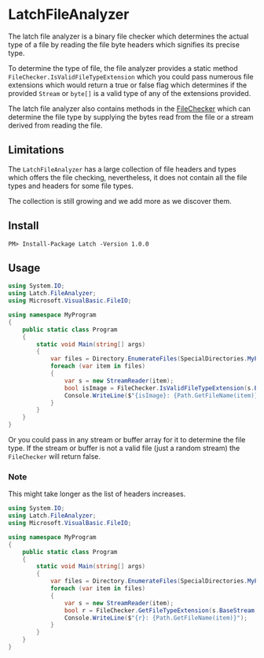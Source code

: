 # LatchFileAnalyzer
The latch file analyzer is a binary file checker which determines the actual type of a file by reading
the file byte headers which signifies its precise type.

To determine the type of file, the file analyzer provides a static method `FileChecker.IsValidFileTypeExtension`
which you could pass numerous file extensions which would return a true or false flag which determines if the
provided `Stream` or `byte[]` is a valid type of any of the extensions provided.

The latch file analyzer also contains methods in the [FileChecker](./FileChecker.cs) which can determine the
file type by supplying the bytes read from the file or a stream derived from reading the file.

## Limitations
The `LatchFileAnalyzer` has a large collection of file headers and types which offers the file checking,
nevertheless, it does not contain all the file types and headers for some file types.

The collection is still growing and we add more as we discover them.

## Install

```
PM> Install-Package Latch -Version 1.0.0
```

## Usage

``` C#
using System.IO;
using Latch.FileAnalyzer;
using Microsoft.VisualBasic.FileIO;

using namespace MyProgram
{
	public static class Program
	{
		static void Main(string[] args)
        {
            var files = Directory.EnumerateFiles(SpecialDirectories.MyPictures);
            foreach (var item in files)
            {
                var s = new StreamReader(item);
                bool isImage = FileChecker.IsValidFileTypeExtension(s.BaseStream, ".png", ".jpg", ".svg");
                Console.WriteLine($"{isImage}: {Path.GetFileName(item)}");
            }
        }
	}
}
```

Or you could pass in any stream or buffer array for it to determine the file type. If the stream or buffer
is not a valid file (just a random stream) the `FileChecker` will return false.

### Note
This might take longer as the list of headers increases.

``` C#
using System.IO;
using Latch.FileAnalyzer;
using Microsoft.VisualBasic.FileIO;

using namespace MyProgram
{
	public static class Program
	{
		static void Main(string[] args)
        {
            var files = Directory.EnumerateFiles(SpecialDirectories.MyPictures);
            foreach (var item in files)
            {
                var s = new StreamReader(item);
                bool r = FileChecker.GetFileTypeExtension(s.BaseStream, out string ext);
                Console.WriteLine($"{r}: {Path.GetFileName(item)}");
            }
        }
	}
}
```